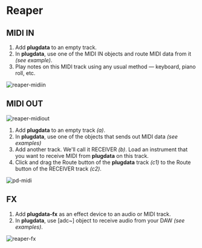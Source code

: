 # Reaper

## MIDI IN

1. Add **plugdata** to an empty track.
2. In **plugdata**, use one of the MIDI IN objects and route MIDI data from it *(see example)*.
3. Play notes on this MIDI track using any usual method — keyboard, piano roll, etc.

![reaper-midiin](images\pd-midiin.png)

## MIDI OUT

![reaper-midiout](images\reaper-midiout.png)

1. Add **plugdata** to an empty track *(a)*.
2. In **plugdata**, use one of the objects that sends out MIDI data *(see examples)*
3. Add another track. We'll call it RECEIVER *(b)*. Load an instrument that you want to receive MIDI from **plugdata** on this track.
4. Click and drag the Route button of the **plugdata** track *(c1)* to the Route button of the RECEIVER track *(c2)*.  

![pd-midi](images\pd-midiout.png)

## FX

1. Add **plugdata-fx** as an effect device to an audio or MIDI track.
2. In **plugdata**, use [adc~] object to receive audio from your DAW *(see examples)*.  

![reaper-fx](images\pd-fx.png)

